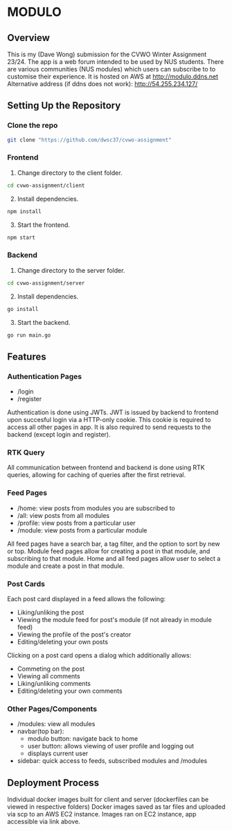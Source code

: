 # MODULO

## Overview

This is my (Dave Wong) submission for the CVWO Winter Assignment 23/24.
The app is a web forum intended to be used by NUS students. There are various communities (NUS modules) which users can subscribe to to customise their experience.
It is hosted on AWS at http://modulo.ddns.net
Alternative address (if ddns does not work): http://54.255.234.127/

## Setting Up the Repository

### Clone the repo

```bash
git clone "https://github.com/dwsc37/cvwo-assignment"
```

### Frontend

1. Change directory to the client folder.

```bash
cd cvwo-assignment/client
```

2. Install dependencies.

```bash
npm install
```

3. Start the frontend.

```bash
npm start
```

### Backend

1. Change directory to the server folder.

```bash
cd cvwo-assignment/server
```

2. Install dependencies.

```bash
go install
```

3. Start the backend.

```bash
go run main.go
```

## Features

### Authentication Pages

-   /login
-   /register

Authentication is done using JWTs. JWT is issued by backend to frontend upon succesful login via a HTTP-only cookie.
This cookie is required to access all other pages in app.
It is also required to send requests to the backend (except login and register).

### RTK Query

All communication between frontend and backend is done using RTK queries, allowing for caching of queries after the first retrieval.

### Feed Pages

-   /home: view posts from modules you are subscribed to
-   /all: view posts from all modules
-   /profile: view posts from a particular user
-   /module: view posts from a particular module

All feed pages have a search bar, a tag filter, and the option to sort by new or top.
Module feed pages allow for creating a post in that module, and subscribing to that module.
Home and all feed pages allow user to select a module and create a post in that module.

### Post Cards

Each post card displayed in a feed allows the following:

-   Liking/unliking the post
-   Viewing the module feed for post's module (if not already in module feed)
-   Viewing the profile of the post's creator
-   Editing/deleting your own posts

Clicking on a post card opens a dialog which additionally allows:

-   Commeting on the post
-   Viewing all comments
-   Liking/unliking comments
-   Editing/deleting your own comments

### Other Pages/Components

-   /modules: view all modules
-   navbar(top bar):
    -   modulo button: navigate back to home
    -   user button: allows viewing of user profile and logging out
    -   displays current user
-   sidebar: quick access to feeds, subscribed modules and /modules

## Deployment Process

Individual docker images built for client and server (dockerfiles can be viewed in respective folders)
Docker images saved as tar files and uploaded via scp to an AWS EC2 instance.
Images ran on EC2 instance, app accessible via link above.

